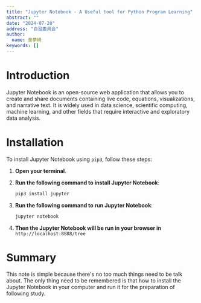 ```yaml
---
title: "Jupyter Notebook - A Useful tool for Python Program Learning"
abstract: ""
date: "2024-07-20"
address: "自習委員会"
author:
  name: 童夢綺
keywords: []
---
```


# Introduction

Jupyter Notebook is an open-source web application that allows you to create and share documents containing live code, equations, visualizations, and narrative text. It is widely used in data science, scientific computing, machine learning, and other fields that require interactive and exploratory data analysis.

# Installation

To install Jupyter Notebook using `pip3`, follow these steps:

1. **Open your terminal**.

2. **Run the following command to install Jupyter Notebook**:

   ```sh
   pip3 install jupyter
   ```

2. **Run the following command to run Jupyter Notebook**:

    ```sh
    jupyter notebook
    ```

4. **Then the Jupyter Notebook will be run in your browser in** `http://localhost:8888/tree`
   
# Summary 

This note is simple because there's no too much things need to be talk about. The only thing need to be remembered is that how to install the Jupyter Notebook in your computer and run it for the preparation of following study.